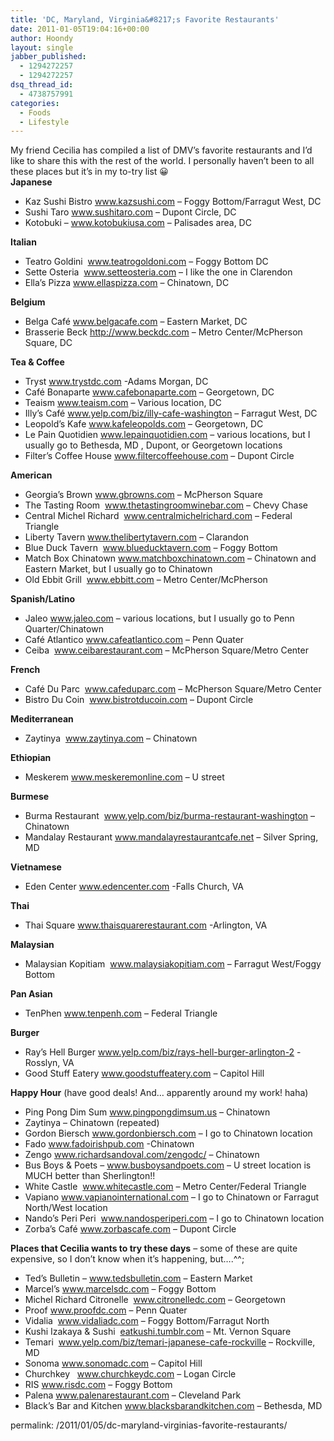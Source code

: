```yaml
---
title: 'DC, Maryland, Virginia&#8217;s Favorite Restaurants'
date: 2011-01-05T19:04:16+00:00
author: Hoondy
layout: single
jabber_published:
  - 1294272257
  - 1294272257
dsq_thread_id:
  - 4738757991
categories:
  - Foods
  - Lifestyle
---
```

<div>
  My friend Cecilia has compiled a list of DMV&#8217;s favorite restaurants and I&#8217;d like to share this with the rest of the world. I personally haven&#8217;t been to all these places but it&#8217;s in my to-try list 😀
</div>



<div>
  <strong>Japanese</strong>
</div>

<div>
  <ul>
    <li>
      Kaz Sushi Bistro <a href="http://www.kazsushi.com/" target="_blank">www.kazsushi.com</a> &#8211; Foggy Bottom/Farragut West, DC
    </li>
    <li>
      Sushi Taro <a href="http://www.sushitaro.com/" target="_blank">www.sushitaro.com</a> &#8211; Dupont Circle, DC
    </li>
    <li>
      Kotobuki &#8211; <a href="http://www.kotobukiusa.com/" target="_blank">www.kotobukiusa.com</a> &#8211; Palisades area, DC
    </li>
  </ul>
  
  <p>
    <strong>Italian</strong>
  </p>
  
  <ul>
    <li>
      Teatro Goldini  <a href="http://www.teatrogoldoni.com/" target="_blank">www.teatrogoldoni.com</a> &#8211; Foggy Bottom DC
    </li>
    <li>
      Sette Osteria  <a href="http://www.setteosteria.com/" target="_blank">www.setteosteria.com</a> – I like the one in Clarendon
    </li>
    <li>
      Ella’s Pizza <a href="http://www.ellaspizza.com/" target="_blank">www.ellaspizza.com</a> – Chinatown, DC
    </li>
  </ul>
  
  <p>
    <strong>Belgium</strong>
  </p>
  
  <ul>
    <li>
      Belga Café <a href="http://www.belgacafe.com/" target="_blank">www.belgacafe.com</a> – Eastern Market, DC
    </li>
    <li>
      Brasserie Beck <a href="http://www.beckdc.com/" target="_blank">http://www.beckdc.com</a> – Metro Center/McPherson Square, DC
    </li>
  </ul>
  
  <p>
    <strong>Tea & Coffee</strong>
  </p>
  
  <ul>
    <li>
      Tryst <a href="http://www.trystdc.com/" target="_blank">www.trystdc.com</a> -Adams Morgan, DC
    </li>
    <li>
      Café Bonaparte <a href="http://www.cafebonaparte.com/" target="_blank">www.cafebonaparte.com</a> &#8211; Georgetown, DC
    </li>
    <li>
      Teaism <a href="http://www.teaism.com/-" target="_blank">www.teaism.com</a> &#8211; Various location, DC
    </li>
    <li>
      Illy’s Café <a href="http://www.yelp.com/biz/illy-cafe-washington" target="_blank">www.yelp.com/biz/illy-cafe-washington</a> &#8211; Farragut West, DC
    </li>
    <li>
      Leopold’s Kafe <a href="http://www.kafeleopolds.com/" target="_blank">www.kafeleopolds.com</a> &#8211; Georgetown, DC
    </li>
    <li>
      Le Pain Quotidien <a href="http://www.lepainquotidien.com/" target="_blank">www.lepainquotidien.com</a> – various locations, but I usually go to Bethesda, MD , Dupont, or Georgetown locations
    </li>
    <li>
      Filter’s Coffee House <a href="http://www.filtercoffeehouse.com/" target="_blank">www.filtercoffeehouse.com</a> &#8211; Dupont Circle
    </li>
  </ul>
  
  <p>
    <strong>American</strong>
  </p>
  
  <ul>
    <li>
      Georgia’s Brown <a href="http://www.gbrowns.com/" target="_blank">www.gbrowns.com</a> &#8211; McPherson Square
    </li>
    <li>
      The Tasting Room  <a href="http://www.thetastingroomwinebar.com/" target="_blank">www.thetastingroomwinebar.com</a> &#8211; Chevy Chase
    </li>
    <li>
      Central Michel Richard  <a href="http://www.centralmichelrichard.com/" target="_blank">www.centralmichelrichard.com</a> &#8211; Federal Triangle
    </li>
    <li>
      Liberty Tavern <a href="http://www.thelibertytavern.com/" target="_blank">www.thelibertytavern.com</a> &#8211; Clarandon
    </li>
    <li>
      Blue Duck Tavern  <a href="http://www.blueducktavern.com/" target="_blank">www.blueducktavern.com</a> – Foggy Bottom
    </li>
    <li>
      Match Box Chinatown <a href="http://www.matchboxchinatown.com/" target="_blank">www.matchboxchinatown.com</a> &#8211; Chinatown and Eastern Market, but I usually go to Chinatown
    </li>
    <li>
      Old Ebbit Grill  <a href="http://www.ebbitt.com/" target="_blank">www.ebbitt.com</a> &#8211; Metro Center/McPherson
    </li>
  </ul>
  
  <p>
    <strong>Spanish/Latino</strong>
  </p>
  
  <ul>
    <li>
      Jaleo <a href="http://www.jaleo.com/" target="_blank">www.jaleo.com</a> &#8211; various locations, but I usually go to Penn Quarter/Chinatown
    </li>
    <li>
      Café Atlantico <a href="http://www.cafeatlantico.com/" target="_blank">www.cafeatlantico.com</a> &#8211; Penn Quater
    </li>
    <li>
      Ceiba  <a href="http://www.ceibarestaurant.com/" target="_blank">www.ceibarestaurant.com</a> &#8211; McPherson Square/Metro Center
    </li>
  </ul>
  
  <p>
    <strong>French</strong>
  </p>
  
  <ul>
    <li>
      Café Du Parc  <a href="http://www.cafeduparc.com/" target="_blank">www.cafeduparc.com</a> &#8211; McPherson Square/Metro Center
    </li>
    <li>
      Bistro Du Coin  <a href="http://www.bistrotducoin.com/" target="_blank">www.bistrotducoin.com</a> &#8211; Dupont Circle
    </li>
  </ul>
  
  <p>
    <strong>Mediterranean</strong>
  </p>
  
  <ul>
    <li>
      Zaytinya  <a href="http://www.zaytinya.com/" target="_blank">www.zaytinya.com</a> &#8211; Chinatown
    </li>
  </ul>
  
  <p>
    <strong>Ethiopian</strong>
  </p>
  
  <ul>
    <li>
      Meskerem <a href="http://www.meskeremonline.com/" target="_blank">www.meskeremonline.com</a> &#8211; U street
    </li>
  </ul>
  
  <p>
    <strong>Burmese</strong>
  </p>
  
  <ul>
    <li>
      Burma Restaurant  <a href="http://www.yelp.com/biz/burma-restaurant-washington" target="_blank">www.yelp.com/biz/burma-restaurant-washington</a> &#8211; Chinatown
    </li>
    <li>
      Mandalay Restaurant <a href="http://www.mandalayrestaurantcafe.net/" target="_blank">www.mandalayrestaurantcafe.net</a> &#8211; Silver Spring, MD
    </li>
  </ul>
  
  <p>
    <strong>Vietnamese</strong>
  </p>
  
  <ul>
    <li>
      Eden Center <a href="http://www.edencenter.com/" target="_blank">www.edencenter.com</a> -Falls Church, VA
    </li>
  </ul>
  
  <p>
    <strong>Thai</strong>
  </p>
  
  <ul>
    <li>
      Thai Square <a href="http://www.thaisquarerestaurant.com/" target="_blank">www.thaisquarerestaurant.com</a> -Arlington, VA
    </li>
  </ul>
  
  <p>
    <strong>Malaysian</strong>
  </p>
  
  <ul>
    <li>
      Malaysian Kopitiam  <a href="http://www.malaysiakopitiam.com/" target="_blank">www.malaysiakopitiam.com</a> &#8211; Farragut West/Foggy Bottom
    </li>
  </ul>
  
  <p>
    <strong>Pan Asian</strong>
  </p>
  
  <ul>
    <li>
      TenPhen <a href="http://www.tenpenh.com/" target="_blank">www.tenpenh.com</a> &#8211; Federal Triangle
    </li>
  </ul>
  
  <p>
    <strong>Burger</strong>
  </p>
  
  <ul>
    <li>
      Ray’s Hell Burger <a href="http://www.yelp.com/biz/rays-hell-burger-arlington-2" target="_blank">www.yelp.com/biz/rays-hell-burger-arlington-2</a> -Rosslyn, VA
    </li>
    <li>
      Good Stuff Eatery <a href="http://www.goodstuffeatery.com/" target="_blank">www.goodstuffeatery.com</a> &#8211; Capitol Hill
    </li>
  </ul>
  
  <p>
    <strong>Happy Hour</strong> (have good deals! And&#8230; apparently around my work! haha)
  </p>
  
  <ul>
    <li>
      Ping Pong Dim Sum <a href="http://www.pingpongdimsum.us/" target="_blank">www.pingpongdimsum.us</a> &#8211; Chinatown
    </li>
    <li>
      Zaytinya – Chinatown (repeated)
    </li>
    <li>
      Gordon Biersch <a href="http://www.gordonbiersch.com/" target="_blank">www.gordonbiersch.com</a> &#8211; I go to Chinatown location
    </li>
    <li>
      Fado <a href="http://www.fadoirishpub.com/" target="_blank">www.fadoirishpub.com</a> -Chinatown
    </li>
    <li>
      Zengo <a href="http://www.richardsandoval.com/zengodc/" target="_blank">www.richardsandoval.com/zengodc/</a> &#8211; Chinatown
    </li>
    <li>
      Bus Boys & Poets &#8211; <a href="http://www.busboysandpoets.com/" target="_blank">www.busboysandpoets.com</a> &#8211; U street location is MUCH better than Sherlington!!
    </li>
    <li>
      White Castle  <a href="http://www.whitecastle.com/" target="_blank">www.whitecastle.com</a> – Metro Center/Federal Triangle
    </li>
    <li>
      Vapiano <a href="http://www.vapianointernational.com/" target="_blank">www.vapianointernational.com</a> &#8211; I go to Chinatown or Farragut North/West location
    </li>
    <li>
      Nando’s Peri Peri  <a href="http://www.nandosperiperi.com/" target="_blank">www.nandosperiperi.com</a> &#8211; I go to Chinatown location
    </li>
    <li>
      Zorba’s Café <a href="http://www.zorbascafe.com/" target="_blank">www.zorbascafe.com</a> – Dupont Circle
    </li>
  </ul>
  
  <p>
    <strong>Places that Cecilia wants to try these days</strong> – some of these are quite expensive, so I don’t know when it’s happening, but&#8230;.^^;
  </p>
  
  <ul>
    <li>
      Ted’s Bulletin &#8211; <a href="http://tedsbulletin.com/" target="_blank">www.tedsbulletin.com</a> &#8211; Eastern Market
    </li>
    <li>
      Marcel’s <a href="http://www.marcelsdc.com/" target="_blank">www.marcelsdc.com</a> &#8211; Foggy Bottom
    </li>
    <li>
      Michel Richard Citronelle  <a href="http://www.citronelledc.com/" target="_blank">www.citronelledc.com</a> &#8211; Georgetown
    </li>
    <li>
      Proof <a href="http://www.proofdc.com/" target="_blank">www.proofdc.com</a> &#8211; Penn Quater
    </li>
    <li>
      Vidalia  <a href="http://www.vidaliadc.com/" target="_blank">www.vidaliadc.com</a> &#8211; Foggy Bottom/Farragut North
    </li>
    <li>
      Kushi Izakaya & Sushi  <a href="http://eatkushi.tumblr.com/" target="_blank">eatkushi.tumblr.com</a> &#8211; Mt. Vernon Square
    </li>
    <li>
      Temari  <a href="http://www.yelp.com/biz/temari-japanese-cafe-rockville-" target="_blank">www.yelp.com/biz/temari-japanese-cafe-rockville</a> &#8211; Rockville,  MD
    </li>
    <li>
      Sonoma <a href="http://www.sonomadc.com/" target="_blank">www.sonomadc.com</a> &#8211; Capitol Hill
    </li>
    <li>
      Churchkey   <a href="http://www.churchkeydc.com/" target="_blank">www.churchkeydc.com</a> – Logan Circle
    </li>
    <li>
      RIS <a href="http://www.risdc.com/" target="_blank">www.risdc.com</a> &#8211; Foggy Bottom
    </li>
    <li>
      Palena <a href="http://www.palenarestaurant.com/index.html" target="_blank">www.palenarestaurant.com</a> &#8211; Cleveland Park
    </li>
    <li>
      Black’s Bar and Kitchen <a href="http://www.blacksbarandkitchen.com/" target="_blank">www.blacksbarandkitchen.com</a> &#8211; Bethesda, MD
    </li>
  </ul>
</div>

<div>
  <strong> </strong>
</div>

permalink: /2011/01/05/dc-maryland-virginias-favorite-restaurants/